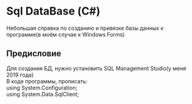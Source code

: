 # Sql DataBase (С#)
Небольшая справка по созданию и привязке базы данных к программе(в моём случае к Windows Forms)

## Предисловие
Для создания БД, нужно установить SQL Management Studio(у меня 2019 года)<br>
В коде программы, прописать:<br>
using System.Configuration;<br>
using System.Data.SqlClient;<br>



